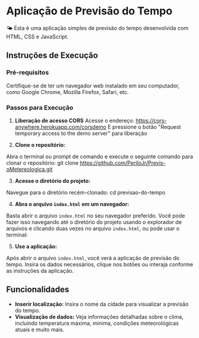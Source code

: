 # Aplicação de Previsão do Tempo

🌤️ Esta é uma aplicação simples de previsão do tempo desenvolvida com HTML, CSS e JavaScript.

## Instruções de Execução

### Pré-requisitos

Certifique-se de ter um navegador web instalado em seu computador, como Google Chrome, Mozilla Firefox, Safari, etc.

### Passos para Execução

1. **Liberação de acesso CORS**
Acesse o endereço: https://cors-anywhere.herokuapp.com/corsdemo
E pressione o botão "Request temporary access to the demo server" para liberação

2. **Clone o repositório:**
   
Abra o terminal ou prompt de comando e execute o seguinte comando para clonar o repositório:
git clone https://github.com/PeriloJr/Previs-oMetereologica.git

3. **Acesse o diretório do projeto:**

Navegue para o diretório recém-clonado:
cd previsao-do-tempo

4. **Abra o arquivo `index.html` em um navegador:**

Basta abrir o arquivo `index.html` no seu navegador preferido. Você pode fazer isso navegando até o diretório do projeto usando o explorador de arquivos e clicando duas vezes no arquivo `index.html`, ou pode usar o terminal:

5. **Use a aplicação:**

Após abrir o arquivo `index.html`, você verá a aplicação de previsão do tempo. Insira os dados necessários, clique nos botões ou interaja conforme as instruções da aplicação.

## Funcionalidades

- **Inserir localização:** Insira o nome da cidade para visualizar a previsão do tempo.
- **Visualização de dados:** Veja informações detalhadas sobre o clima, incluindo temperatura máxima, mínima, condições meteorológicas atuais e muito mais.
